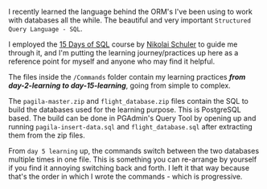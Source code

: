 I recently learned the language behind the ORM's I've been using to work with databases all the while. The beautiful and very important `Structured Query Language - SQL`.

I employed the [15 Days of SQL](https://udemy.com/course/15-days-of-sql) course by [Nikolai Schuler](https://linkedin.com/in/nikolai-schuler) to guide me through it, and I'm putting the learning journey/practices up here as a reference point for myself and anyone who may find it helpful.

The files inside the `/Commands` folder contain my learning practices ***from day-2-learning to day-15-learning***, going from simple to complex.

The `pagila-master.zip` and `flight_database.zip` files contain the SQL to build the databases used for the learning purpose. This is PostgreSQL based. The build can be done in PGAdmin's Query Tool by opening up and running `pagila-insert-data.sql` and `flight_database.sql` after extracting them from the zip files.

From `day 5 learning` up, the commands switch between the two databases multiple times in one file. This is something you can re-arrange by yourself if you find it annoying switching back and forth. I left it that way because that's the order in which I wrote the commands - which is progressive.
